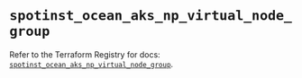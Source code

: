 # `spotinst_ocean_aks_np_virtual_node_group`

Refer to the Terraform Registry for docs: [`spotinst_ocean_aks_np_virtual_node_group`](https://registry.terraform.io/providers/spotinst/spotinst/1.171.1/docs/resources/ocean_aks_np_virtual_node_group).
